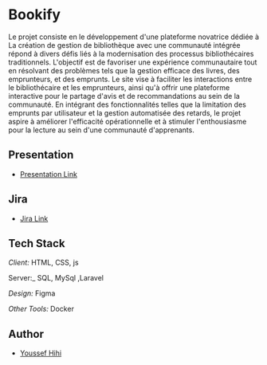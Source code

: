 # Bookify
Le projet consiste en le développement d'une plateforme novatrice dédiée à La création de gestion de bibliothèque avec une communauté intégrée répond à divers défis liés à la modernisation des processus bibliothécaires traditionnels. L'objectif est de favoriser une expérience communautaire tout en résolvant des problèmes tels que la gestion efficace des livres, des emprunteurs, et des emprunts. Le site vise à faciliter les interactions entre le bibliothécaire et les emprunteurs, ainsi qu'à offrir une plateforme interactive pour le partage d'avis et de recommandations au sein de la communauté. En intégrant des fonctionnalités telles que la limitation des emprunts par utilisateur et la gestion automatisée des retards, le projet aspire à améliorer l'efficacité opérationnelle et à stimuler l'enthousiasme pour la lecture au sein d'une communauté d'apprenants.

## Presentation

- [Presentation Link](https://www.canva.com/design/DAGBkDgccuU/IDdw5bXnU8sZMoJuUZ_fQA/edit?utm_content=DAGBkDgccuU&utm_campaign=designshare&utm_medium=link2&utm_source=sharebutton)

## Jira

- [Jira Link](https://youssefhihi.atlassian.net/jira/software/projects/FR/boards/5/timeline?shared=&atlOrigin=eyJpIjoiYzA5YmJmMWEzZTk5NDkyNjg1NTIzNDgwYTJhMjFmNTYiLCJwIjoiaiJ9)

## Tech Stack

_Client:_ HTML, CSS, js

Server:_ SQL, MySql ,Laravel

_Design:_ Figma

_Other Tools:_ Docker

## Author

- [Youssef Hihi](https://github.com/youssefhihi)
